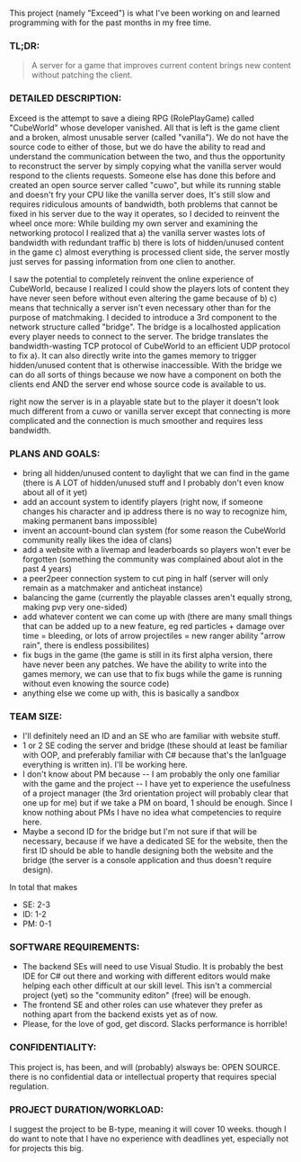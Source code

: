 This project (namely "Exceed") is what I've been working on and learned programming with for the past months in my free time. 

### TL;DR:
> A server for a game that improves current content brings new content without patching the client.

### DETAILED DESCRIPTION:
Exceed is the attempt to save a dieing RPG (RolePlayGame) called "CubeWorld" whose developer vanished. All that is left is the game client and a broken, almost unusable server (called "vanilla"). We do not have the source code to either of those, but we do have the ability to read and understand the communication between the two, and thus the opportunity to reconstruct the server by simply copying what the vanilla server would respond to the clients requests. Someone else has done this before and created an open source server called "cuwo", but while its running stable and doesn't fry your CPU like the vanilla server does, It's still slow and requires ridiculous amounts of bandwidth, both problems that cannot be fixed in his server due to the way it operates, so I decided to reinvent the wheel once more:
While building my own server and examining the networking protocol I realized that
a) the vanilla server wastes lots of bandwidth with redundant traffic
b) there is lots of hidden/unused content in the game
c) almost everything is processed client side, the server mostly just serves for passing information from one clien to another.

I saw the potential to completely reinvent the online experience of CubeWorld, because I realized I could show the players lots of content they have never seen before without even altering the game because of b)
c) means that technically a server isn't even necessary other than for the purpose of matchmaking.
I decided to introduce a 3rd component to the network structure called "bridge". The bridge is a localhosted application every player needs to connect to the server. The bridge translates the bandwidth-wasting TCP protocol of CubeWorld to an efficient UDP protocol to fix a). It can also directly write into the games memory to trigger hidden/unused content that is otherwise inaccessible. With the bridge we can do all sorts of things because we now have a component on both the clients end AND the server end whose source code is available to us.

right now the server is in a playable state but to the player it doesn't look much different from a cuwo or vanilla server except that connecting is more complicated and the connection is much smoother and requires less bandwidth.
### PLANS AND GOALS:
- bring all hidden/unused content to daylight that we can find in the game (there is A LOT of hidden/unused stuff and I probably don't even know about all of it yet)
- add an account system to identify players (right now, if someone changes his character and ip address there is no way to recognize him, making permanent bans impossible)
- invent an account-bound clan system (for some reason the CubeWorld community really likes the idea of clans) 
- add a website with a livemap and leaderboards so players won't ever be forgotten (something the community was complained about alot in the past 4 years)
- a peer2peer connection system to cut ping in half (server will only remain as a matchmaker and anticheat instance)
- balancing the game (currently the playable classes aren't equally strong, making pvp very one-sided)
- add whatever content we can come up with (there are many small things that can be added up to a new feature, eg red particles + damage over time = bleeding, or lots of arrow projectiles = new ranger ability "arrow rain", there is endless possibilites)
- fix bugs in the game (the game is still in its first alpha version, there have never been any patches. We have the ability to write into the games memory, we can use that to fix bugs while the game is running without even knowing the source code)
- anything else we come up with, this is basically a sandbox

### TEAM SIZE:
- I'll definitely need an ID and an SE who are familiar with website stuff.
- 1 or 2 SE coding the server and bridge (these should at least be familiar with OOP, and preferably familiar with C# because that's the lan1guage everything is written in). I'll be working here.
- I don't know about PM because
-- I am probably the only one familiar with the game and the project
-- I have yet to experience the usefulness of a project manager (the 3rd orientation project will probably clear that one up for me)
but if we take a PM on board, 1 should be enough. Since I know nothing about PMs I have no idea what competencies to require here.
- Maybe a second ID for the bridge but I'm not sure if that will be necessary, because if we have a dedicated SE for the website, then the first ID should be able to handle designing both the website and the bridge (the server is a console application and thus doesn't require design).

In total that makes
- SE: 2-3
- ID: 1-2
- PM: 0-1

### SOFTWARE REQUIREMENTS:
- The backend SEs will need to use Visual Studio. It is probably the best IDE for C# out there and working with different editors would make helping each other difficult at our skill level. This isn't a commercial project (yet) so the "community editon" (free) will be enough.
- The frontend SE and other roles can use whatever they prefer as nothing apart from the backend exists yet as of now.
- Please, for the love of god, get discord. Slacks performance is horrible!

### CONFIDENTIALITY:
This project is, has been, and will (probably) alsways be: OPEN SOURCE. there is no confidential data or intellectual property that requires special regulation.

### PROJECT DURATION/WORKLOAD:
I suggest the project to be B-type, meaning it will cover 10 weeks. though I do want to note that I have no experience with deadlines yet, especially not for projects this big.
